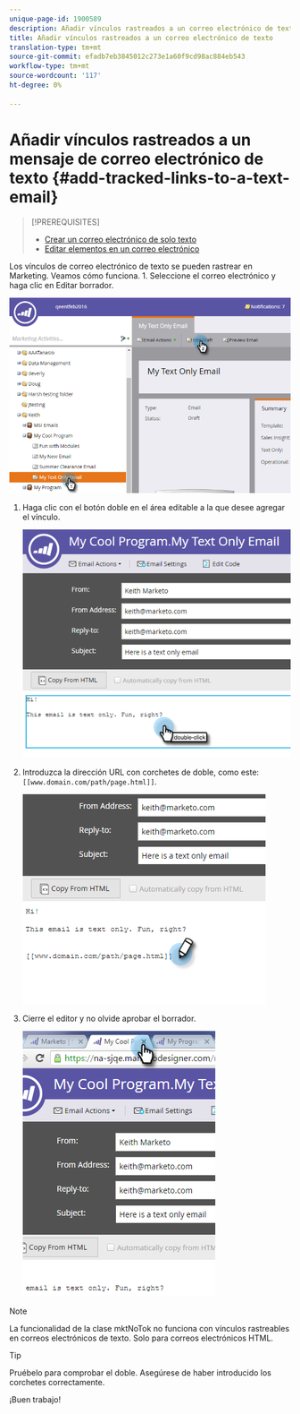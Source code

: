 ```yaml
---
unique-page-id: 1900589
description: Añadir vínculos rastreados a un correo electrónico de texto - Documentos de marketing - Documentación del producto
title: Añadir vínculos rastreados a un correo electrónico de texto
translation-type: tm+mt
source-git-commit: efadb7eb3845012c273e1a60f9cd98ac884eb543
workflow-type: tm+mt
source-wordcount: '117'
ht-degree: 0%

---
```



# Añadir vínculos rastreados a un mensaje de correo electrónico de texto {#add-tracked-links-to-a-text-email}

>[!PREREQUISITES]
>
>* [Crear un correo electrónico de solo texto](/help/marketo/product-docs/email-marketing/general/creating-an-email/create-a-text-only-email.md)
>* [Editar elementos en un correo electrónico](/help/marketo/product-docs/email-marketing/general/email-editor-2/edit-elements-in-an-email.md)


Los vínculos de correo electrónico de texto se pueden rastrear en Marketing. Veamos cómo funciona. 1. Seleccione el correo electrónico y haga clic en Editar borrador.

![](assets/one-9.png)

1. Haga clic con el botón doble en el área editable a la que desee agregar el vínculo.

   ![](assets/two-8.png)

1. Introduzca la dirección URL con corchetes de doble, como este: `[[www.domain.com/path/page.html]]`.

   ![](assets/three-8.png)

1. Cierre el editor y no olvide aprobar el borrador.

   ![](assets/four-6.png)

>[!NOTE]
>
>La funcionalidad de la clase mktNoTok no funciona con vínculos rastreables en correos electrónicos de texto. Solo para correos electrónicos HTML.

>[!TIP]
>
>Pruébelo para comprobar el doble. Asegúrese de haber introducido los corchetes correctamente.

¡Buen trabajo!
